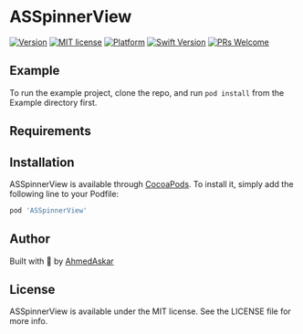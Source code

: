 # ASSpinnerView

<!--[![CI Status](https://img.shields.io/travis/AhmedAskar/ASSpinnerView.svg?style=flat)](https://travis-ci.org/AhmedAskar/ASSpinnerView)-->
[![Version](https://img.shields.io/cocoapods/v/ASSpinnerView.svg?style=flat)](https://cocoapods.org/pods/ASSpinnerView)
[![MIT license](https://img.shields.io/badge/License-MIT-blue.svg)](https://lbesson.mit-license.org/)
[![Platform](https://img.shields.io/cocoapods/p/ASSpinnerView.svg?style=flat)](https://developer.apple.com/resources/)
[![Swift Version](https://img.shields.io/badge/swift-4.1-orange.svg?style=flat)](https://swift.org/blog/swift-4-1-released/)
[![PRs Welcome](https://img.shields.io/badge/PRs-welcome-brightgreen.svg?style=flat)](http://makeapullrequest.com)

## Example

To run the example project, clone the repo, and run `pod install` from the Example directory first.

## Requirements

## Installation

ASSpinnerView is available through [CocoaPods](https://cocoapods.org). To install
it, simply add the following line to your Podfile:

```ruby
pod 'ASSpinnerView'
```

## Author

Built with 💙 by [AhmedAskar](https://github.com/AhmedAskar)

## License

ASSpinnerView is available under the MIT license. See the LICENSE file for more info.
